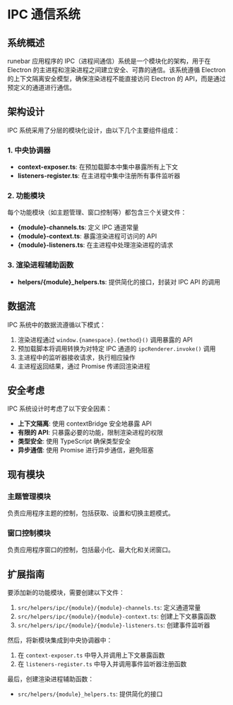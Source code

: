 # IPC 通信系统

## 系统概述

runebar 应用程序的 IPC（进程间通信）系统是一个模块化的架构，用于在 Electron 的主进程和渲染进程之间建立安全、可靠的通信。该系统遵循 Electron 的上下文隔离安全模型，确保渲染进程不能直接访问 Electron 的 API，而是通过预定义的通道进行通信。

## 架构设计

IPC 系统采用了分层的模块化设计，由以下几个主要组件组成：

### 1. 中央协调器

- **context-exposer.ts**: 在预加载脚本中集中暴露所有上下文
- **listeners-register.ts**: 在主进程中集中注册所有事件监听器

### 2. 功能模块

每个功能模块（如主题管理、窗口控制等）都包含三个关键文件：

- **{module}-channels.ts**: 定义 IPC 通道常量
- **{module}-context.ts**: 暴露渲染进程可访问的 API
- **{module}-listeners.ts**: 在主进程中处理渲染进程的请求

### 3. 渲染进程辅助函数

- **helpers/{module}_helpers.ts**: 提供简化的接口，封装对 IPC API 的调用

## 数据流

IPC 系统中的数据流遵循以下模式：

1. 渲染进程通过 `window.{namespace}.{method}()` 调用暴露的 API
2. 预加载脚本将调用转换为对特定 IPC 通道的 `ipcRenderer.invoke()` 调用
3. 主进程中的监听器接收请求，执行相应操作
4. 主进程返回结果，通过 Promise 传递回渲染进程

## 安全考虑

IPC 系统设计时考虑了以下安全因素：

- **上下文隔离**: 使用 contextBridge 安全地暴露 API
- **有限的 API**: 只暴露必要的功能，限制渲染进程的权限
- **类型安全**: 使用 TypeScript 确保类型安全
- **异步通信**: 使用 Promise 进行异步通信，避免阻塞

## 现有模块

### 主题管理模块

负责应用程序主题的控制，包括获取、设置和切换主题模式。

### 窗口控制模块

负责应用程序窗口的控制，包括最小化、最大化和关闭窗口。

## 扩展指南

要添加新的功能模块，需要创建以下文件：

1. `src/helpers/ipc/{module}/{module}-channels.ts`: 定义通道常量
2. `src/helpers/ipc/{module}/{module}-context.ts`: 创建上下文暴露函数
3. `src/helpers/ipc/{module}/{module}-listeners.ts`: 创建事件监听器

然后，将新模块集成到中央协调器中：

1. 在 `context-exposer.ts` 中导入并调用上下文暴露函数
2. 在 `listeners-register.ts` 中导入并调用事件监听器注册函数

最后，创建渲染进程辅助函数：

- `src/helpers/{module}_helpers.ts`: 提供简化的接口 